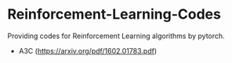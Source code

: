 # Reinforcement-Learning-Codes
Providing codes for Reinforcement Learning algorithms by pytorch.

- A3C (https://arxiv.org/pdf/1602.01783.pdf)
